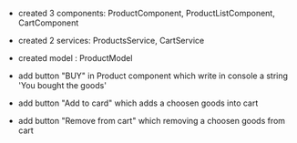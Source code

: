 - created 3 components: 
    ProductComponent,
    ProductListComponent,
    CartComponent

- created 2 services:
        ProductsService, 
        CartService

- created model : ProductModel        

- add button "BUY" in Product component which write in console a string 'You bought the goods'
- add button "Add to card" which adds a choosen goods into cart
- add button "Remove from cart" which removing a choosen goods from cart
